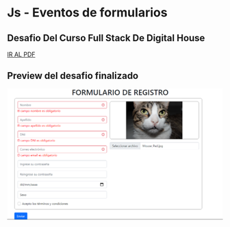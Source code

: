 # Js - Eventos de formularios
## Desafio Del Curso Full Stack De Digital House

<a href="https://github.com/Kaiael24/Js_interaccion-Formulario/blob/master/Desafio/eventoFormulario.pdf">IR AL PDF</a>

## Preview del desafio finalizado

<img src="https://github.com/Kaiael24/Js_interaccion-Formulario/blob/master/public/images/desafio.PNG">
